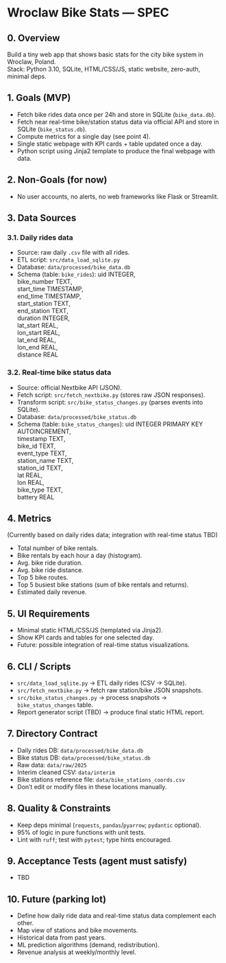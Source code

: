 # Wroclaw Bike Stats — SPEC

## 0. Overview
Build a tiny web app that shows basic stats for the city bike system in Wroclaw, Poland.  
Stack: Python 3.10, SQLite, HTML/CSS/JS, static website, zero-auth, minimal deps.

## 1. Goals (MVP)
- Fetch bike rides data once per 24h and store in SQLite (`bike_data.db`).
- Fetch near real-time bike/station status data via official API and store in SQLite (`bike_status.db`).
- Compute metrics for a single day (see point 4).
- Single static webpage with KPI cards + table updated once a day.
- Python script using Jinja2 template to produce the final webpage with data.

## 2. Non-Goals (for now)
- No user accounts, no alerts, no web frameworks like Flask or Streamlit.

## 3. Data Sources
### 3.1. Daily rides data
- Source: raw daily `.csv` file with all rides.
- ETL script: `src/data_load_sqlite.py`
- Database: `data/processed/bike_data.db`
- Schema (table: `bike_rides`):
uid INTEGER,  
bike_number TEXT,  
start_time TIMESTAMP,  
end_time TIMESTAMP,  
start_station TEXT,  
end_station TEXT,  
duration INTEGER,  
lat_start REAL,  
lon_start REAL,  
lat_end REAL,  
lon_end REAL,  
distance REAL

### 3.2. Real-time bike status data
- Source: official Nextbike API (JSON).
- Fetch script: `src/fetch_nextbike.py` (stores raw JSON responses).
- Transform script: `src/bike_status_changes.py` (parses events into SQLite).
- Database: `data/processed/bike_status.db`
- Schema (table: `bike_status_changes`):
uid INTEGER PRIMARY KEY AUTOINCREMENT,  
timestamp TEXT,  
bike_id TEXT,  
event_type TEXT,  
station_name TEXT,  
station_id TEXT,  
lat REAL,  
lon REAL,  
bike_type TEXT,  
battery REAL

## 4. Metrics
(Currently based on daily rides data; integration with real-time status TBD)
- Total number of bike rentals.
- Bike rentals by each hour a day (histogram).
- Avg. bike ride duration.
- Avg. bike ride distance.
- Top 5 bike routes.
- Top 5 busiest bike stations (sum of bike rentals and returns).
- Estimated daily revenue.

## 5. UI Requirements
- Minimal static HTML/CSS/JS (templated via Jinja2).
- Show KPI cards and tables for one selected day.
- Future: possible integration of real-time status visualizations.

## 6. CLI / Scripts
- `src/data_load_sqlite.py` → ETL daily rides (CSV → SQLite).
- `src/fetch_nextbike.py` → fetch raw station/bike JSON snapshots.
- `src/bike_status_changes.py` → process snapshots → `bike_status_changes` table.
- Report generator script (TBD) → produce final static HTML report.

## 7. Directory Contract
- Daily rides DB: `data/processed/bike_data.db`
- Bike status DB: `data/processed/bike_status.db`
- Raw data: `data/raw/2025`
- Interim cleaned CSV: `data/interim`
- Bike stations reference file: `data/bike_stations_coords.csv`    
- Don’t edit or modify files in these locations manually.

## 8. Quality & Constraints
- Keep deps minimal (`requests`, `pandas`/`pyarrow`; `pydantic` optional).
- 95% of logic in pure functions with unit tests.
- Lint with `ruff`; test with `pytest`; type hints encouraged.

## 9. Acceptance Tests (agent must satisfy)
- TBD

## 10. Future (parking lot)
- Define how daily ride data and real-time status data complement each other.
- Map view of stations and bike movements.
- Historical data from past years.
- ML prediction algorithms (demand, redistribution).
- Revenue analysis at weekly/monthly level.
